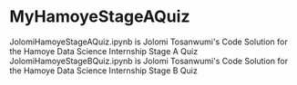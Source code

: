 # MyHamoyeStageAQuiz
JolomiHamoyeStageAQuiz.ipynb is Jolomi Tosanwumi's Code Solution for the Hamoye Data Science Internship Stage A Quiz
JolomiHamoyeStageBQuiz.ipynb is Jolomi Tosanwumi's Code Solution for the Hamoye Data Science Internship Stage B Quiz

